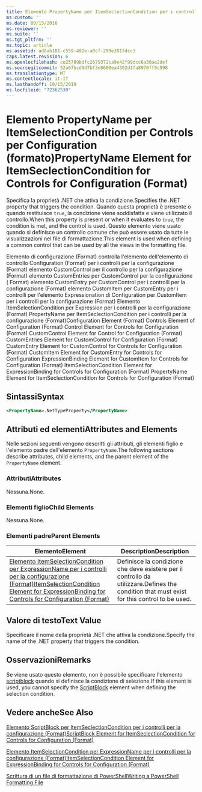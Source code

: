 ```yaml
---
title: Elemento PropertyName per ItemSeclectionCondition per i controlli per la configurazione (Format) | Microsoft Docs
ms.custom: ''
ms.date: 09/13/2016
ms.reviewer: ''
ms.suite: ''
ms.tgt_pltfrm: ''
ms.topic: article
ms.assetid: ad8ab181-c559-492e-a0cf-299e381fdcc3
caps.latest.revision: 6
ms.openlocfilehash: ce25789bdfc2679372ca9e42f99dcc6a30ae2def
ms.sourcegitcommit: 52a67bcd9d7bf3e8600ea4302d1fa8970ff9c998
ms.translationtype: MT
ms.contentlocale: it-IT
ms.lasthandoff: 10/15/2019
ms.locfileid: "72362530"
---
```

# <a name="propertyname-element-for-itemseclectioncondition-for-controls-for-configuration-format"></a><span data-ttu-id="9c201-102">Elemento PropertyName per ItemSelectionCondition per Controls per Configuration (formato)</span><span class="sxs-lookup"><span data-stu-id="9c201-102">PropertyName Element for ItemSeclectionCondition for Controls for Configuration (Format)</span></span>

<span data-ttu-id="9c201-103">Specifica la proprietà .NET che attiva la condizione.</span><span class="sxs-lookup"><span data-stu-id="9c201-103">Specifies the .NET property that triggers the condition.</span></span> <span data-ttu-id="9c201-104">Quando questa proprietà è presente o quando restituisce `true`, la condizione viene soddisfatta e viene utilizzato il controllo.</span><span class="sxs-lookup"><span data-stu-id="9c201-104">When this property is present or when it evaluates to `true`, the condition is met, and the control is used.</span></span> <span data-ttu-id="9c201-105">Questo elemento viene usato quando si definisce un controllo comune che può essere usato da tutte le visualizzazioni nel file di formattazione.</span><span class="sxs-lookup"><span data-stu-id="9c201-105">This element is used when defining a common control that can be used by all the views in the formatting file.</span></span>

<span data-ttu-id="9c201-106">Elemento di configurazione (Format) controlla l'elemento dell'elemento di controllo Configuration (Format) per i controlli per la configurazione (Format) elemento CustomControl per il controllo per la configurazione (Format) elemento CustomEntries per CustomControl per la configurazione ( Format) elemento CustomEntry per CustomControl per i controlli per la configurazione (Format) elemento CustomItem per CustomEntry per i controlli per l'elemento Expressionation di Configuration per CustomItem per i controlli per la configurazione (Format) Elemento ItemSelectionCondition per Expression per i controlli per la configurazione (Format) PropertyName per ItemSeclectionCondition per i controlli per la configurazione (Format)</span><span class="sxs-lookup"><span data-stu-id="9c201-106">Configuration Element (Format) Controls Element of Configuration (Format) Control Element for Controls for Configuration (Format) CustomControl Element for Control for Configuration (Format) CustomEntries Element for CustomControl for Configuration (Format) CustomEntry Element for CustomControl for Controls for Configuration (Format) CustomItem Element for CustomEntry for Controls for Configuration ExpressionBinding Element for CustomItem for Controls for Configuration (Format) ItemSelectionCondition Element for ExpressionBinding for Controls for Configuration (Format) PropertyName Element for ItemSeclectionCondition for Controls for Configuration (Format)</span></span>

## <a name="syntax"></a><span data-ttu-id="9c201-107">Sintassi</span><span class="sxs-lookup"><span data-stu-id="9c201-107">Syntax</span></span>

```xml
<PropertyName>.NetTypeProperty</PropertyName>
```

## <a name="attributes-and-elements"></a><span data-ttu-id="9c201-108">Attributi ed elementi</span><span class="sxs-lookup"><span data-stu-id="9c201-108">Attributes and Elements</span></span>

<span data-ttu-id="9c201-109">Nelle sezioni seguenti vengono descritti gli attributi, gli elementi figlio e l'elemento padre dell'elemento `PropertyName`.</span><span class="sxs-lookup"><span data-stu-id="9c201-109">The following sections describe attributes, child elements, and the parent element of the `PropertyName` element.</span></span>

### <a name="attributes"></a><span data-ttu-id="9c201-110">Attributi</span><span class="sxs-lookup"><span data-stu-id="9c201-110">Attributes</span></span>

<span data-ttu-id="9c201-111">Nessuna.</span><span class="sxs-lookup"><span data-stu-id="9c201-111">None.</span></span>

### <a name="child-elements"></a><span data-ttu-id="9c201-112">Elementi figlio</span><span class="sxs-lookup"><span data-stu-id="9c201-112">Child Elements</span></span>

<span data-ttu-id="9c201-113">Nessuna.</span><span class="sxs-lookup"><span data-stu-id="9c201-113">None.</span></span>

### <a name="parent-elements"></a><span data-ttu-id="9c201-114">Elementi padre</span><span class="sxs-lookup"><span data-stu-id="9c201-114">Parent Elements</span></span>

|<span data-ttu-id="9c201-115">Elemento</span><span class="sxs-lookup"><span data-stu-id="9c201-115">Element</span></span>|<span data-ttu-id="9c201-116">Description</span><span class="sxs-lookup"><span data-stu-id="9c201-116">Description</span></span>|
|-------------|-----------------|
|[<span data-ttu-id="9c201-117">Elemento ItemSelectionCondition per ExpressionName per i controlli per la configurazione (Format)</span><span class="sxs-lookup"><span data-stu-id="9c201-117">ItemSelectionCondition Element for ExpressionBinding for Controls for Configuration (Format)</span></span>](./itemselectioncondition-element-for-expressionbinding-for-controls-for-configuration-format.md)|<span data-ttu-id="9c201-118">Definisce la condizione che deve esistere per il controllo da utilizzare.</span><span class="sxs-lookup"><span data-stu-id="9c201-118">Defines the condition that must exist for this control to be used.</span></span>|

## <a name="text-value"></a><span data-ttu-id="9c201-119">Valore di testo</span><span class="sxs-lookup"><span data-stu-id="9c201-119">Text Value</span></span>

<span data-ttu-id="9c201-120">Specificare il nome della proprietà .NET che attiva la condizione.</span><span class="sxs-lookup"><span data-stu-id="9c201-120">Specify the name of the .NET property that triggers the condition.</span></span>

## <a name="remarks"></a><span data-ttu-id="9c201-121">Osservazioni</span><span class="sxs-lookup"><span data-stu-id="9c201-121">Remarks</span></span>

<span data-ttu-id="9c201-122">Se viene usato questo elemento, non è possibile specificare l'elemento [scriptblock](./scriptblock-element-for-itemseclectioncondition-for-controls-for-configuration-format.md) quando si definisce la condizione di selezione.</span><span class="sxs-lookup"><span data-stu-id="9c201-122">If this element is used, you cannot specify the [ScriptBlock](./scriptblock-element-for-itemseclectioncondition-for-controls-for-configuration-format.md) element when defining the selection condition.</span></span>

## <a name="see-also"></a><span data-ttu-id="9c201-123">Vedere anche</span><span class="sxs-lookup"><span data-stu-id="9c201-123">See Also</span></span>

[<span data-ttu-id="9c201-124">Elemento ScriptBlock per ItemSeclectionCondition per i controlli per la configurazione (Format)</span><span class="sxs-lookup"><span data-stu-id="9c201-124">ScriptBlock Element for ItemSeclectionCondition for Controls for Configuration (Format)</span></span>](./scriptblock-element-for-itemseclectioncondition-for-controls-for-configuration-format.md)

[<span data-ttu-id="9c201-125">Elemento ItemSelectionCondition per ExpressionName per i controlli per la configurazione (Format)</span><span class="sxs-lookup"><span data-stu-id="9c201-125">ItemSelectionCondition Element for ExpressionBinding for Controls for Configuration (Format)</span></span>](./itemselectioncondition-element-for-expressionbinding-for-controls-for-configuration-format.md)

[<span data-ttu-id="9c201-126">Scrittura di un file di formattazione di PowerShell</span><span class="sxs-lookup"><span data-stu-id="9c201-126">Writing a PowerShell Formatting File</span></span>](./writing-a-powershell-formatting-file.md)
